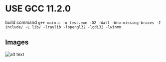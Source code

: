 # USE GCC 11.2.0
build command 
```g++ main.c -o test.exe -O2 -Wall -Wno-missing-braces -I include/ -L lib/ -lraylib -lopengl32 -lgdi32 -lwinmm```

## Images
![alt text](https://github.com/[username]/[reponame]/blob/[branch]/image.jpg?raw=true)